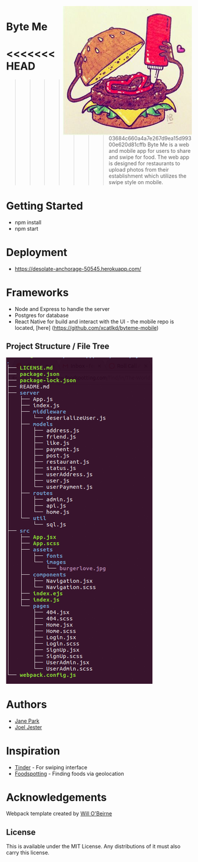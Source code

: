<img src="/src/assets/images/burgerlove.jpg" align="right" />

# Byte Me
<<<<<<< HEAD
=======

>>>>>>> 03684c660a4a7e267d9ea15d99300e620d81cffb
Byte Me is a web and mobile app for users to share and swipe for food. The web app is designed for restaurants to upload photos from their establishment which utilizes the swipe style on mobile. 

# Getting Started
* npm install
* npm start

# Deployment
* https://desolate-anchorage-50545.herokuapp.com/

# Frameworks
* Node and Express to handle the server
* Postgres for database
* React Native for build and interact with the UI - the mobile repo is located, [here] (https://github.com/xcatlkd/byteme-mobile)

## Project Structure / File Tree

<img src="/src/assets/images/byteme-app-tree.png" align="center" />

# Authors
* [Jane Park](https://github.com/janepark7)
* [Joel Jester](https://github.com/xcatlkd)

# Inspiration
* [Tinder](http://www.tinder.com) - For swiping interface
* [Foodspotting](http://www.foodspotting.com) - Finding foods via geolocation

# Acknowledgements
Webpack template created by [Will O'Beirne](https://github.com/wbobeirne/)

## License

This is available under the MIT License. Any distributions of it must also carry
this license.
